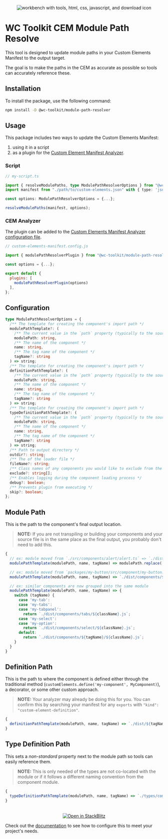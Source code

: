 <div align="center">
  
![workbench with tools, html, css, javascript, and download icon](https://raw.githubusercontent.com/wc-toolkit/module-path-resolver/refs/heads/main/assets/wc-toolkit_module-path-resolver.png)

</div>

# WC Toolkit CEM Module Path Resolve

This tool is designed to update module paths in your Custom Elements Manifest to the output target.

The goal is to make the paths in the CEM as accurate as possible so tools can accurately reference these.

## Installation

To install the package, use the following command:

```bash
npm install -D @wc-toolkit/module-path-resolver
```

## Usage

This package includes two ways to update the Custom Elements Manifest:

1. using it in a script
2. as a plugin for the [Custom Element Manifest Analyzer](https://custom-elements-manifest.open-wc.org/).

### Script

```ts
// my-script.ts

import { resolveModulePaths, type ModulePathResolverOptions } from "@wc-toolkit/module-path-resolver";
import manifest from "./path/to/custom-elements.json" with { type: 'json' };

const options: ModulePathResolverOptions = {...};

resolveModulePaths(manifest, options);
```

### CEM Analyzer

The plugin can be added to the [Custom Elements Manifest Analyzer configuration file](https://custom-elements-manifest.open-wc.org/analyzer/config/#config-file).

```js
// custom-elements-manifest.config.js

import { modulePathResolverPlugin } from "@wc-toolkit/module-path-resolver";

const options = {...};

export default {
  plugins: [
    modulePathResolverPlugin(options)
  ],
};
```

## Configuration

```ts
type ModulePathResolverOptions = {
  /** The template for creating the component's import path */
  modulePathTemplate?: (
    /** The current value in the `path` property (typically to the source code) */
    modulePath: string,
    /** The name of the component */
    name: string,
    /** The tag name of the component */
    tagName?: string
  ) => string;
  /** The template for creating the component's import path */
  definitionPathTemplate?: (
    /** The current value in the `path` property (typically to the source code) */
    modulePath: string,
    /** The name of the component */
    name: string,
    /** The tag name of the component */
    tagName?: string
  ) => string;
  /** The template for creating the component's import path */
  typeDefinitionPathTemplate?: (
    /** The current value in the `path` property (typically to the source code) */
    modulePath: string,
    /** The name of the component */
    name: string,
    /** The tag name of the component */
    tagName?: string
  ) => string;
  /** Path to output directory */
  outdir?: string;
  /** The of the loader file */
  fileName?: string;
  /** Class names of any components you would like to exclude from the custom data */
  exclude?: string[];
  /** Enables logging during the component loading process */
  debug?: boolean;
  /** Prevents plugin from executing */
  skip?: boolean;
};
```

## Module Path

This is the path to the component's final output location.

> **NOTE:** If you are not transpiling or building your components and your source file is in the same place as the final output, you probably don't need to add this.

```ts
{
  // ex: module moved from `./src/components/alert/alert.ts` => `./dist/components/alert/alert.js`
  modulePathTemplate(modulePath, name, tagName) => modulePath.replace('src', 'dist').replace('.ts', '.js');

  // ex: module moved from `packages/my-button/src/component/my-button.ts` => `dist/components/my-button.js`
  modulePathTemplate(modulePath, name, tagName) => `./dist/components/${tagName}.js`;

  // ex: similar components are now grouped into the same module
  modulePathTemplate(modulePath, name, tagName) => {
    switch (tagName) {
      case 'my-tab':
      case 'my-tabs':
      case 'my-tabpanel':
        return `./dist/components/tabs/${className}.js`;
      case 'my-select':
      case 'my-option':
        return `./dist/components/select/${className}.js`;
      default:
        return `./dist/components/${tagName}/${className}.js`;
    }
  }
}
```

## Definition Path

This is the path to where the component is defined either through the traditional method (`customElements.define('my-component', MyComponent)`), a decorator, or some other custom approach.

> **NOTE:** Your analyzer may already be doing this for you. You can confirm this by searching your manifest for any `exports` with `"kind": "custom-element-definition"`.

```ts
{
  definitionPathTemplate(modulePath, name, tagName) => `./dist/${tagName}/index.js`
}
```

## Type Definition Path

This sets a _non-standard_ property next to the module path so tools can easily reference them.

> **NOTE:** This is only needed of the types are not co-located with the module or if it follows a different naming convention from the component module.

```ts
{
  typeDefinitionPathTemplate(modulePath, name, tagName) => `./types/components/${tagName}.d.ts`
}
```

<div style="text-align: center; margin-top: 32px;">
  <a href="https://stackblitz.com/edit/stackblitz-starters-57ju3afb?file=README.md" target="_blank">
    <img
      alt="Open in StackBlitz"
      src="https://developer.stackblitz.com/img/open_in_stackblitz.svg"
    />
  </a>
</div>

Check out the [documentation](https://wc-toolkit.com/documentation/module-path-resolver) to see how to configure this to meet your project's needs.
